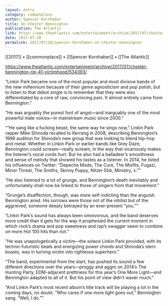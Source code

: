 ```yaml
---
layout: entry
category: commonplace
author: Spencer Kornhaber
title: On Chester Bennington
publication: The Atlantic
link: https://www.theatlantic.com/entertainment/archive/2017/07/chester-bennington-rip-41-victimhood/534393/
date: 2017-07-20
permalink: 2017/07/20/spencer-kornhaber-on-chester-bennington
---
```


[[2017]] • [[commonplace]] • [[Spencer Kornhaber]] • [[The Atlantic]] 

https://www.theatlantic.com/entertainment/archive/2017/07/chester-bennington-rip-41-victimhood/534393/

“Linkin Park became one of the most popular and most divisive bands of the new millennium because of their genre agnosticism and pop polish, but to listen to that debut single is to remember that they were also differentiated by a core of raw, convincing pain. It almost entirely came from Bennington.”

“He was arguably the purest font of angst—and inarguably one of the most powerful male voices—in mainstream music since 2000.”

““He sang like a fucking beast, the same way he sings now,” Linkin Park rapper Mike Shinoda recalled to Kerrang in 2008, describing Bennington’s 1999 audition for Shinoda’s new group that was looking to blend hip-hop and metal. Whether in Linkin Park or earlier bands like Grey Daze, Bennington could scream—really scream, in the way that vicariously makes the listener’s vocal cords hurt. But he also had a balladeer’s smoothness and sense of melody that showed his tastes as a listener. In 2014, he listed his influences on Twitter: “Depeche Mode, The Cure, The Misfits, Fugazi, Minor Threat, The Smiths, Skinny Puppy, Nitzer Ebb, Ministry, x.””

“He also listened to a lot of grunge, and Bennington’s death inevitably and unfortunately shall now be linked to those of singers from that movement.”

“Grunge’s disaffection, though, was more self-indicting than the anguish Bennington aired. His sorrows were those not of the nihilist but of the aggrieved, someone deeply betrayed by an ever-present “you.””

“Linkin Park’s sound has always been omnivorous, and the band deserves more credit than it gets for the way it prophesied the current moment in which rock’s drama and pop sweetness and rap’s swagger seem to combine on more Hot 100 hits than not.”

“He was unapologetically a victim—the solace Linkin Park provided, with its techno-futuristic beats and energizing power chords and Shinoda’s stern boasts, was in turning victim into righteous superhero.”

“The band, experimental from the start, has pushed its sound a few different directions over the years—proggy and aggro on 2014’s The Hunting Party, EDM-adjacent prettiness for this year’s One More Light—and Bennington adapted to all of it. But his point of view didn’t waver much.”

“And Linkin Park’s most recent album’s title track will be playing a lot in the coming days, no doubt. “Who cares if one more light goes out,” Bennington sang. “Well, I do.””
